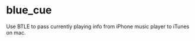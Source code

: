 blue_cue
========
Use BTLE to pass currently playing info from iPhone music player to iTunes on mac.
